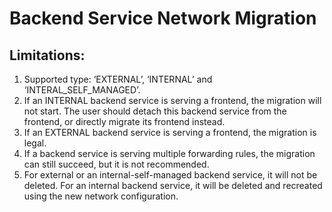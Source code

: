 # Backend Service Network Migration
## Limitations:
1. Supported type: ‘EXTERNAL’, ‘INTERNAL’ and ‘INTERAL_SELF_MANAGED’.
2. If an INTERNAL backend service is serving a frontend, the migration will not start. The user should detach this backend service from the frontend, or directly migrate its frontend instead. 
3. If an EXTERNAL backend service is serving a frontend, the migration is legal. 
4. If a backend service is serving multiple forwarding rules, the migration can still succeed, but it is not recommended.
5. For external or an internal-self-managed backend service, it will not be deleted. For an internal backend service, it will be deleted and recreated using the new network configuration.


          
